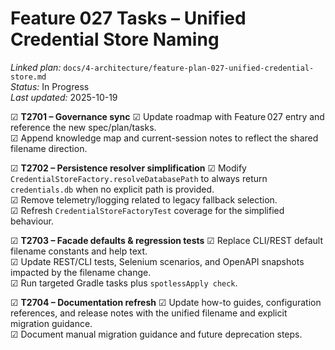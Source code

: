 # Feature 027 Tasks – Unified Credential Store Naming

_Linked plan:_ `docs/4-architecture/feature-plan-027-unified-credential-store.md`  
_Status:_ In Progress  
_Last updated:_ 2025-10-19

☑ **T2701 – Governance sync**
  ☑ Update roadmap with Feature 027 entry and reference the new spec/plan/tasks.  
  ☑ Append knowledge map and current-session notes to reflect the shared filename direction.

☑ **T2702 – Persistence resolver simplification**
  ☑ Modify `CredentialStoreFactory.resolveDatabasePath` to always return `credentials.db` when no explicit path is provided.  
  ☑ Remove telemetry/logging related to legacy fallback selection.  
  ☑ Refresh `CredentialStoreFactoryTest` coverage for the simplified behaviour.

☑ **T2703 – Facade defaults & regression tests**
  ☑ Replace CLI/REST default filename constants and help text.  
  ☑ Update REST/CLI tests, Selenium scenarios, and OpenAPI snapshots impacted by the filename change.  
  ☑ Run targeted Gradle tasks plus `spotlessApply check`.

☑ **T2704 – Documentation refresh**
  ☑ Update how-to guides, configuration references, and release notes with the unified filename and explicit migration guidance.  
  ☑ Document manual migration guidance and future deprecation steps.

